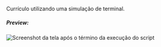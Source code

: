 Currículo utilizando uma simulação de terminal.

##### Preview:

![Screenshot da tela após o término da execução do script](https://i.imgur.com/2BaET5e.png)
